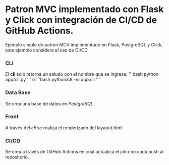 # Patron MVC implementado con Flask y Click con integración de CI/CD de GitHub Actions.

Ejemplo simple de patron MCV implementado en Flask, PostgreSQL y Click, este ejemplo considera el uso de CI/CD.

### CLI

El **cli** solo retorna un saludo con el nombre que se ingrese.
'''bash
python app/cli.py
'''
o
'''bash
python3.8 -m app.cli
'''

### Data Base

Se crea una base de datos en _PostgreSQL_ 

### Front

A través del _cli_ se realiza el renderizado del layaout.html

### CI/CD

Se crea a través de GitHub Actions en cual actualiza el job con cada push al repositorio.
